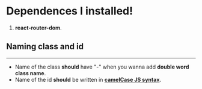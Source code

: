 # **Dependences I installed!**

1. **react-router-dom**.

## **Naming class and id**

---

* Name of the class **should** have "-" when you wanna add **double word class name**.
* Name of the id **should** be written in [**camelCase JS syntax**](https://www.w3schools.com/js/js_conventions.asp).
